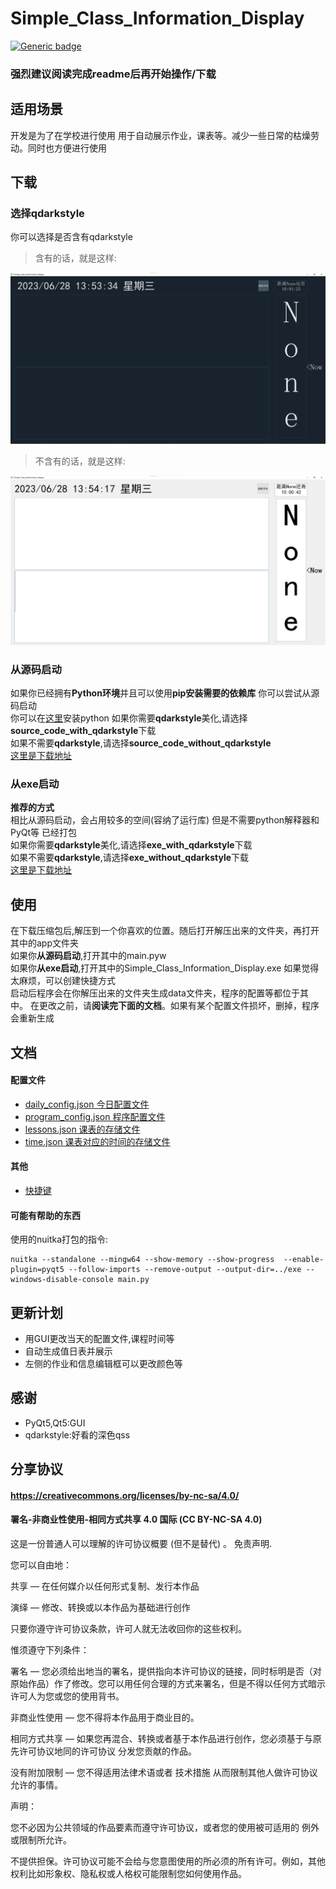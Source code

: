 # Simple_Class_Information_Display
[![Generic badge](https://img.shields.io/badge/编写于_Python_版本-3.11.3-blue.svg)](https://Python.org)  
### 强烈建议**阅读完成readme**后再开始操作/下载
## 适用场景
开发是为了在学校进行使用 用于自动展示作业，课表等。减少一些日常的枯燥劳动。同时也方便进行使用
## 下载
### 选择qdarkstyle
你可以选择是否含有qdarkstyle     
> 含有的话，就是这样:

![含有qdarkstyle的情况](https://github.com/erduotong/Simple_Class_Information_Display/blob/master/images/with_qdarkstyle.png '含有qdarkstyle的情况')  
> 不含有的话，就是这样:  

![不含有qdarkstyle的情况](https://github.com/erduotong/Simple_Class_Information_Display/blob/master/images/without_qdarkstyle.png '不含有qdarkstyle的情况')  

### 从源码启动
如果你已经拥有**Python环境**并且可以使用**pip安装需要的依赖库** 你可以尝试从源码启动  
你可以在[这里](https://www.python.org/)安装python
如果你需要**qdarkstyle**美化,请选择**source_code_with_qdarkstyle**下载  
如果不需要**qdarkstyle**,请选择**source_code_without_qdarkstyle**  
[这里是下载地址](https://github.com/erduotong/Simple_Class_Information_Display/releases/latest)
### 从exe启动
**推荐的方式**  
相比从源码启动，会占用较多的空间(容纳了运行库) 但是不需要python解释器和PyQt等 已经打包  
如果你需要**qdarkstyle**美化,请选择**exe_with_qdarkstyle**下载  
如果不需要**qdarkstyle**,请选择**exe_without_qdarkstyle**下载  
[这里是下载地址](https://github.com/erduotong/Simple_Class_Information_Display/releases/latest)
## 使用
在下载压缩包后,解压到一个你喜欢的位置。随后打开解压出来的文件夹，再打开其中的app文件夹  
如果你**从源码启动**,打开其中的main.pyw  
如果你**从exe启动**,打开其中的Simple_Class_Information_Display.exe
如果觉得太麻烦，可以创建快捷方式  
启动后程序会在你解压出来的文件夹生成data文件夹，程序的配置等都位于其中。 
在更改之前，请**阅读完下面的文档**。如果有某个配置文件损坏，删掉，程序会重新生成
## 文档
#### 配置文件
* [daily_config.json 今日配置文件](https://github.com/erduotong/Simple_Class_Information_Display/blob/master/docs/daily_config_meaning.md)
* [program_config.json 程序配置文件](https://github.com/erduotong/Simple_Class_Information_Display/blob/master/docs/program_config_meaning.md)
* [lessons.json 课表的存储文件](https://github.com/erduotong/Simple_Class_Information_Display/blob/master/docs/lessons.md)
* [time.json 课表对应的时间的存储文件](https://github.com/erduotong/Simple_Class_Information_Display/blob/master/docs/time.md)
#### 其他
* [快捷键](https://github.com/erduotong/Simple_Class_Information_Display/blob/master/docs/shortcut.md)
#### 可能有帮助的东西
使用的nuitka打包的指令:
```
nuitka --standalone --mingw64 --show-memory --show-progress  --enable-plugin=pyqt5 --follow-imports --remove-output --output-dir=../exe --windows-disable-console main.py
```
## 更新计划
* 用GUI更改当天的配置文件,课程时间等
* 自动生成值日表并展示
* 左侧的作业和信息编辑框可以更改颜色等
## 感谢
* PyQt5,Qt5:GUI
* qdarkstyle:好看的深色qss
## 分享协议
#### https://creativecommons.org/licenses/by-nc-sa/4.0/
#### 署名-非商业性使用-相同方式共享 4.0 国际 (CC BY-NC-SA 4.0)
这是一份普通人可以理解的许可协议概要 (但不是替代) 。 免责声明.

您可以自由地：

共享 — 在任何媒介以任何形式复制、发行本作品

演绎 — 修改、转换或以本作品为基础进行创作

只要你遵守许可协议条款，许可人就无法收回你的这些权利。

惟须遵守下列条件：

署名 — 您必须给出地当的署名，提供指向本许可协议的链接，同时标明是否（对原始作品）作了修改。您可以用任何合理的方式来署名，但是不得以任何方式暗示许可人为您或您的使用背书。

非商业性使用 — 您不得将本作品用于商业目的。

相同方式共享 — 如果您再混合、转换或者基于本作品进行创作，您必须基于与原先许可协议地同的许可协议 分发您贡献的作品。

没有附加限制 — 您不得适用法律术语或者 技术措施 从而限制其他人做许可协议允许的事情。

声明：

您不必因为公共领域的作品要素而遵守许可协议，或者您的使用被可适用的 例外或限制所允许。

不提供担保。许可协议可能不会给与您意图使用的所必须的所有许可。例如，其他权利比如形象权、隐私权或人格权可能限制您如何使用作品。